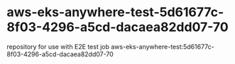 # aws-eks-anywhere-test-5d61677c-8f03-4296-a5cd-dacaea82dd07-70
repository for use with E2E test job aws-eks-anywhere-test:5d61677c-8f03-4296-a5cd-dacaea82dd07-70
